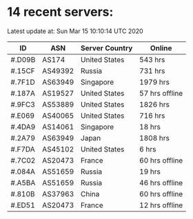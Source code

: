# 14 recent servers:

Latest update at: Sun Mar 15 10:10:14 UTC 2020

| ID | ASN | Server Country | Online |
| -- | --- | -------------- | ------ |
| #.D09B | AS174 | United States | 543 hrs |
| #.15CF | AS49392 | Russia | 731 hrs |
| #.7F1D | AS63949 | Singapore | 1979 hrs |
| #.187A | AS19527 | United States | 57 hrs offline |
| #.9FC3 | AS53889 | United States | 1826 hrs |
| #.E069 | AS40065 | United States | 716 hrs |
| #.4DA9 | AS14061 | Singapore | 18 hrs |
| #.2A79 | AS63949 | Japan | 1808 hrs |
| #.F7DA | AS45102 | United States | 6 hrs |
| #.7C02 | AS20473 | France | 60 hrs offline |
| #.084A | AS51659 | Russia | 19 hrs |
| #.A5BA | AS51659 | Russia | 46 hrs offline |
| #.810B | AS37963 | China | 60 hrs offline |
| #.ED51 | AS20473 | France | 12 hrs offline |

